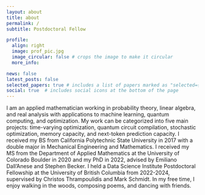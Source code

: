 ```yaml
---
layout: about
title: about
permalink: /
subtitle: Postdoctoral Fellow

profile:
  align: right
  image: prof_pic.jpg
  image_circular: false # crops the image to make it circular
  more_info: 

news: false
latest_posts: false
selected_papers: true # includes a list of papers marked as "selected={true}"
social: true  # includes social icons at the bottom of the page
---
```


I am an applied mathematician working in probability theory, linear algebra, and real analysis with applications to machine learning, quantum computing, and optimization. My work can be categorized into five main projects: time-varying optimization, quantum circuit compilation, stochastic optimization, memory capacity, and next-token prediction capacity. I received my BS from California Polytechnic State University in 2017 with a double major in Mechanical Engineering and Mathematics. I received my MS from the Department of Applied Mathematics at the University of Colorado Boulder in 2020 and my
PhD in 2022, advised by Emiliano Dall’Anese and Stephen Becker. I held a Data Science Institute Postdoctoral Fellowship at the University of British Columbia from 2022-2024, supervised by Christos Thrampoulidis and Mark Schmidt. In my free time, I enjoy walking in the woods, composing poems, and dancing with friends.